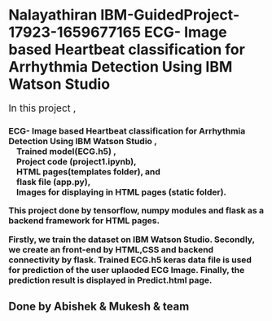 <h1>Nalayathiran IBM-GuidedProject-17923-1659677165
ECG- Image based Heartbeat classification for Arrhythmia Detection Using IBM Watson Studio
</h1>


<html>
<p style="font-size:19px;">In this project ,<br>
<h3>ECG- Image based Heartbeat classification for Arrhythmia Detection Using IBM Watson Studio , <br>
 &nbsp &nbsp Trained model(ECG.h5) ,<br>
 &nbsp &nbsp   Project code (project1.ipynb),<br>
 &nbsp &nbsp  HTML pages(templates folder), and <br> 
 &nbsp &nbsp  flask file (app.py),<br>
 &nbsp &nbsp  Images for displaying in HTML pages (static folder).</p>
</html>

This project done by tensorflow, numpy modules and flask as a backend framework for HTML pages.

Firstly, we train the dataset on IBM Watson Studio.
Secondly, we create an front-end by HTML,CSS and backend connectivity by flask.
Trained ECG.h5 keras data file is used for prediction of the user uplaoded ECG Image. 
Finally, the prediction result is displayed in Predict.html page.

<html><h2>Done by Abishek & Mukesh & team</h2><html>
